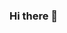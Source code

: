 ### Hi there 👋

<!--
**PawaOx4th/PawaOx4th** is a ✨ _special_ ✨ repository because its `README.md` (this file) appears on your GitHub profile.

Here are some ideas to get you started:

- 🔭 I’m currently working on ...
- 🌱 I’m currently learning VueJs , Dart 
- 🤔 I’m looking for help with ...
- 💬 Ask me about ...
- 📫 How to reach me: pawaOx4th#gmail
- 😄 Pronouns: ...
- ⚡ Fun fact: LGBT(Gay)
-
[![Top Langs](https://github-readme-stats.vercel.app/api/top-langs/?username=PawaOx4th&layout=compact)](https://github.com/anuraghazra/github-readme-stats)

![Anurag's github stats](https://github-readme-stats.vercel.app/api?username=PawaOx4th&show_icons=true&theme=Include)

